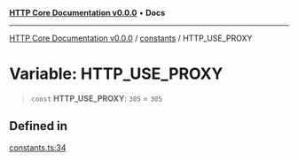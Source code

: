 [**HTTP Core Documentation v0.0.0**](../../README.md) • **Docs**

***

[HTTP Core Documentation v0.0.0](../../modules.md) / [constants](../README.md) / HTTP\_USE\_PROXY

# Variable: HTTP\_USE\_PROXY

> `const` **HTTP\_USE\_PROXY**: `305` = `305`

## Defined in

[constants.ts:34](https://github.com/stonemjs/http-core/blob/3497087dac965583296f5092cd519a9aa0728373/src/constants.ts#L34)
